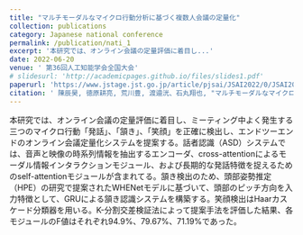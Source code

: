 ```yaml
---
title: "マルチモーダルなマイクロ行動分析に基づく複数人会議の定量化"
collection: publications
category: Japanese national conference
permalink: /publication/nati_1
excerpt: '本研究では、オンライン会議の定量評価に着目し...'
date: 2022-06-20
venue: ' 第36回人工知能学会全国大会'
# slidesurl: 'http://academicpages.github.io/files/slides1.pdf'
paperurl: 'https://www.jstage.jst.go.jp/article/pjsai/JSAI2022/0/JSAI2022_1P1GS1004/_article/-char/ja/'
citation: ' 陳辰昊, 徳原耕亮, 荒川豊, 渡邉洸、石丸翔也, "マルチモーダルなマイクロ行動分析に基づく複数人会議の定量化," 人工知能学会全国大会論文集 第36回全国大会 (2022), no. 1P1-GS-10-04.'
---
```


本研究では、オンライン会議の定量評価に着目し、ミーティング中よく発生する三つのマイクロ行動「発話」、「頷き」、「笑顔」を正確に検出し、エンドツーエンドのオンライン会議定量化システムを提案する。話者認識（ASD）システムでは、音声と映像の時系列情報を抽出するエンコーダ、cross-attentionによるモーダル情報インタラクションモジュール、および長期的な発話特徴を捉えるためのself-attentionモジュールが含まれてる。頷き検出のため、頭部姿勢推定（HPE）の研究で提案されたWHENetモデルに基づいて、頭部のピッチ方向を入力特徴として、GRUによる頷き認識システムを構築する。笑顔検出はHaarカスケード分類器を用いる。K-分割交差検証法によって提案手法を評価した結果、各モジュールのF値はそれぞれ94.9%、79.67%、71.19%であった。

